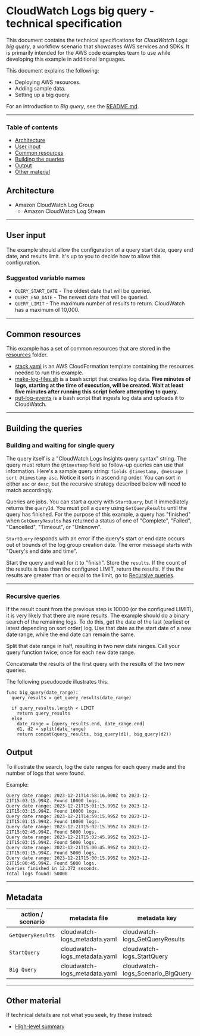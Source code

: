# CloudWatch Logs big query - technical specification

This document contains the technical specifications for _CloudWatch Logs big query_,
a workflow scenario that showcases AWS services and SDKs. It is primarily intended for the AWS code
examples team to use while developing this example in additional languages.

This document explains the following:

- Deploying AWS resources.
- Adding sample data.
- Setting up a big query.

For an introduction to _Big query_, see the [README.md](README.md).

---

### Table of contents

- [Architecture](#architecture)
- [User input](#user-input)
- [Common resources](#common-resources)
- [Building the queries](#building-the-queries)
- [Output](#output)
- [Other material](#other-material)

## Architecture

- Amazon CloudWatch Log Group
  - Amazon CloudWatch Log Stream

---

## User input

The example should allow the configuration of a query start date, query end date, and results limit. It's up to you to decide how to allow this configuration.

### Suggested variable names

- `QUERY_START_DATE` - The oldest date that will be queried.
- `QUERY_END_DATE` - The newest date that will be queried.
- `QUERY_LIMIT` - The maximum number of results to return. CloudWatch has a maximum of 10,000.

---

## Common resources

This example has a set of common resources that are stored in the [resources](resources) folder.

- [stack.yaml](resources/stack.yaml) is an AWS CloudFormation template containing the resources needed to run this example.
- [make-log-files.sh](resources/make-log-files.sh) is a bash script that creates log data. **Five minutes of logs, starting at the time of execution, will be created. Wait at least five minutes after running this script before attempting to query.**
- [put-log-events](resources/put-log-events.sh) is a bash script that ingests log data and uploads it to CloudWatch.

---

## Building the queries

### Building and waiting for single query

The query itself is a "CloudWatch Logs Insights query syntax" string. The query must return the `@timestamp` field so follow-up queries can use that information. Here's a sample query string: `fields @timestamp, @message | sort @timestamp asc`. Notice it sorts in ascending order. You can sort in either `asc` or `desc`, but the recursive strategy described below will need to match accordingly.

Queries are jobs. You can start a query with `StartQuery`, but it immediately returns the `queryId`. You must poll a query using `GetQueryResults` until the query has finished. For the purpose of this example, a query has "finished" when `GetQueryResults` has returned a status of one of "Complete", "Failed", "Cancelled", "Timeout", or "Unknown".

`StartQuery` responds with an error if the query's start or end date occurs out of bounds of the log group creation date. The error message starts with "Query's end date and time".

Start the query and wait for it to "finish". Store the `results`. If the count of the results is less than the configured LIMIT, return the results. If the the results are greater than or equal to the limit, go to [Recursive queries](#recursive-queries).

---

### Recursive queries

If the result count from the previous step is 10000 (or the configured LIMIT), it is very likely that there are more results. The example should do a binary search of the remaining logs. To do this, get the date of the last (earliest or latest depending on sort order) log. Use that date as the start date of a new date range, while the end date can remain the same.

Split that date range in half, resulting in two new date ranges. Call your query function twice; once for each new date range.

Concatenate the results of the first query with the results of the two new queries.

The following pseudocode illustrates this.

```pseudocode
func big_query(date_range):
  query_results = get_query_results(date_range)

  if query_results.length < LIMIT
    return query_results
  else
    date_range = [query_results.end, date_range.end]
    d1, d2 = split(date_range)
    return concat(query_results, big_query(d1), big_query(d2))
```

## Output

To illustrate the search, log the date ranges for each query made and the number of logs that were found.

Example:

```
Query date range: 2023-12-21T14:58:16.000Z to 2023-12-21T15:03:15.994Z. Found 10000 logs.
Query date range: 2023-12-21T15:01:15.995Z to 2023-12-21T15:03:15.994Z. Found 10000 logs.
Query date range: 2023-12-21T14:59:15.995Z to 2023-12-21T15:01:15.994Z. Found 10000 logs.
Query date range: 2023-12-21T15:02:15.995Z to 2023-12-21T15:02:45.994Z. Found 5000 logs.
Query date range: 2023-12-21T15:02:45.995Z to 2023-12-21T15:03:15.994Z. Found 5000 logs.
Query date range: 2023-12-21T15:00:45.995Z to 2023-12-21T15:01:15.994Z. Found 5000 logs.
Query date range: 2023-12-21T15:00:15.995Z to 2023-12-21T15:00:45.994Z. Found 5000 logs.
Queries finished in 12.372 seconds.
Total logs found: 50000
```

---

## Metadata

| action / scenario | metadata file                 | metadata key                      |
| ----------------- | ----------------------------- | --------------------------------- |
| `GetQueryResults` | cloudwatch-logs_metadata.yaml | cloudwatch-logs_GetQueryResults   |
| `StartQuery`      | cloudwatch-logs_metadata.yaml | cloudwatch-logs_StartQuery        |
| `Big Query`       | cloudwatch-logs_metadata.yaml | cloudwatch-logs_Scenario_BigQuery |

---

## Other material

If technical details are not what you seek, try these instead:

- [High-level summary](README.md)
